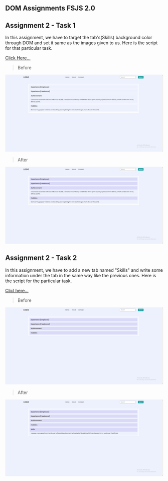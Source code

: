 ## DOM Assignments FSJS 2.0

## Assignment 2 - Task 1

In this assignment, we have to target the tab's(Skills) background color through DOM and set it same as the images given to us.
Here is the script for that particular task.

[Click Here...](../secondAssignmentsScripts/script.js)

>Before

![](./task1.PNG)

>After

![](./task1-after.PNG)

## Assignment 2 - Task 2

In this assignment, we have to add a new tab named "Skills" and write some information under the tab in the same way like the previous ones.
Here is the script for the particular task.

[Clicl here...](../secondAssignmentsScripts/script2.js)

>Before

![](./task2.PNG)

>After

![](./task2-after.PNG)